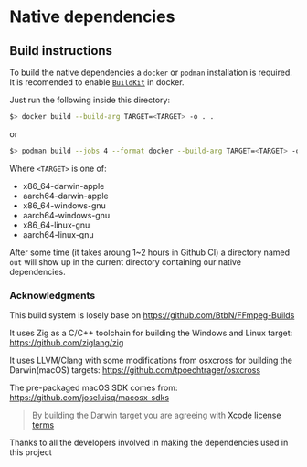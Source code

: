 # Native dependencies

## Build instructions

To build the native dependencies a `docker` or `podman` installation is required.
It is recomended to enable [`BuildKit`](https://docs.docker.com/build/buildkit/#getting-started) in docker.

Just run the following inside this directory:

```sh
$> docker build --build-arg TARGET=<TARGET> -o . .
```

or

```sh
$> podman build --jobs 4 --format docker --build-arg TARGET=<TARGET> -o . .
```

Where `<TARGET>` is one of:

- x86_64-darwin-apple
- aarch64-darwin-apple
- x86_64-windows-gnu
- aarch64-windows-gnu
- x86_64-linux-gnu
- aarch64-linux-gnu

After some time (it takes aroung 1~2 hours in Github CI) a directory named `out` will show up in the current directory containing our native dependencies.

### Acknowledgments

This build system is losely base on https://github.com/BtbN/FFmpeg-Builds

It uses Zig as a C/C++ toolchain for building the Windows and Linux target: https://github.com/ziglang/zig

It uses LLVM/Clang with some modifications from osxcross for building the Darwin(macOS) targets: https://github.com/tpoechtrager/osxcross

The pre-packaged macOS SDK comes from: https://github.com/joseluisq/macosx-sdks

> By building the Darwin target you are agreeing with [Xcode license terms](https://www.apple.com/legal/sla/docs/xcode.pdf)

Thanks to all the developers involved in making the dependencies used in this project
